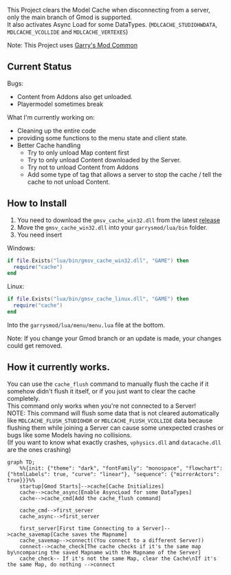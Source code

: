This Project clears the Model Cache when disconnecting from a server, only the main branch of Gmod is supported.  
It also activates Async Load for some DataTypes. (`MDLCACHE_STUDIOHWDATA`, `MDLCACHE_VCOLLIDE` and `MDLCACHE_VERTEXES`)

Note: This Project uses [Garry's Mod Common](https://github.com/danielga/garrysmod_common)

## Current Status
Bugs:  
- Content from Addons also get unloaded.
- Playermodel sometimes break

What I'm currently working on:  
- Cleaning up the entire code
- providing some functions to the menu state and client state.
- Better Cache handling
  - Try to only unload Map content first
  - Try to only unload Content downloaded by the Server.
  - Try not to unload Content from Addons
  - Add some type of tag that allows a server to stop the cache / tell the cache to not unload Content.

## How to Install
1. You need to download the `gmsv_cache_win32.dll` from the latest [release](https://github.com/RaphaelIT7/gmod-clearcache/releases)  
2. Move the `gmsv_cache_win32.dll` into your `garrysmod/lua/bin` folder.
3. You need insert

Windows:
```lua
if file.Exists("lua/bin/gmsv_cache_win32.dll", "GAME") then
  require("cache")
end
```

Linux:
```lua
if file.Exists("lua/bin/gmsv_cache_linux.dll", "GAME") then
  require("cache")
end
```

Into the `garrysmod/lua/menu/menu.lua` file at the bottom.

Note: If you change your Gmod branch or an update is made, your changes could get removed.

## How it currently works.
You can use the `cache_flush` command to manually flush the cache if it somehow didn't flush it itself, or if you just want to clear the cache completely.   
This command only works when you're not connected to a Server!  
NOTE: This command will flush some data that is not cleared automatically like `MDLCACHE_FLUSH_STUDIOHDR` or `MDLCACHE_FLUSH_VCOLLIDE` data because flushing them while joining a Server can cause some unexpected crashes or bugs like some Models having no collisions.  
(If you want to know what exactly crashes, `vphysics.dll` and `datacache.dll` are the ones crashing)

```mermaid
graph TD;
    %%{init: {"theme": "dark", "fontFamily": "monospace", "flowchart": {"htmlLabels": true, "curve": "linear"}, "sequence": {"mirrorActors": true}}}%%
    startup[Gmod Starts]-->cache[Cache Initializes]
    cache-->cache_async[Enable AsyncLoad for some DataTypes]
    cache-->cache_cmd[Add the cache_flush command]
    
    cache_cmd-->first_server
    cache_async-->first_server
    
    first_server[First time Connecting to a Server]-->cache_savemap[Cache saves the Mapname]
    cache_savemap-->connect((You connect to a different Server))
    connect-->cache_check[The cache checks if it's the same map by\ncomparing the saved Mapname with the Mapname of the Server]
    cache_check-- If it's not the same Map, clear the Cache\nIf it's the same Map, do nothing -->connect
```
